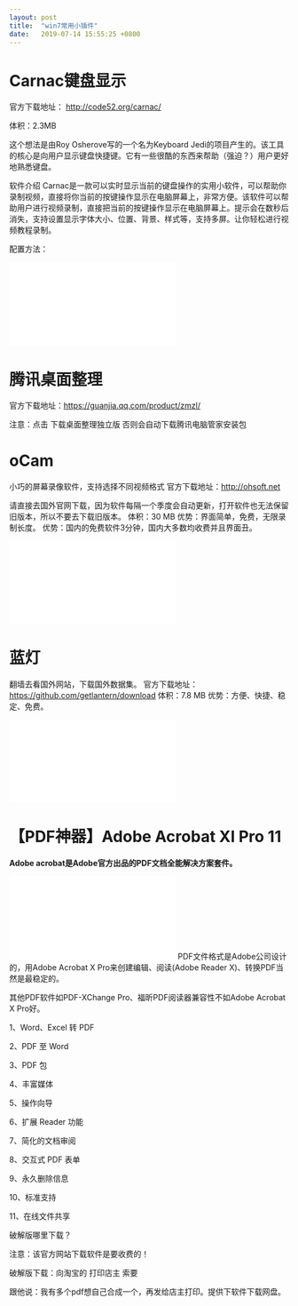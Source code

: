 ```yaml
---
layout: post
title:  "win7常用小插件"
date:   2019-07-14 15:55:25 +0800
---
```

# Carnac键盘显示
官方下载地址： http://code52.org/carnac/

体积：2.3MB

这个想法是由Roy Osherove写的一个名为Keyboard Jedi的项目产生的。该工具的核心是向用户显示键盘快捷键。它有一些很酷的东西来帮助（强迫？）用户更好地熟悉键盘。

软件介绍
Carnac是一款可以实时显示当前的键盘操作的实用小软件，可以帮助你录制视频，直接将你当前的按键操作显示在电脑屏幕上，非常方便。该软件可以帮助用户进行视频录制，直接把当前的按键操作显示在电脑屏幕上。提示会在数秒后消失，支持设置显示字体大小、位置、背景、样式等，支持多屏。让你轻松进行视频教程录制。

配置方法：
<iframe src="//player.bilibili.com/player.html?aid=61104141&cid=106312750&page=1" scrolling="no" border="0" frameborder="no" framespacing="0" allowfullscreen="true"> </iframe>

# 腾讯桌面整理
官方下载地址：https://guanjia.qq.com/product/zmzl/

注意：点击 下载桌面整理独立版
否则会自动下载腾讯电脑管家安装包


# oCam

小巧的屏幕录像软件，支持选择不同视频格式
官方下载地址：http://ohsoft.net

请直接去国外官网下载，因为软件每隔一个季度会自动更新，打开软件也无法保留旧版本，所以不要去下载旧版本。
体积：30 MB
优势：界面简单，免费，无限录制长度。
优势：国内的免费软件3分钟，国内大多数均收费并且界面丑。

<iframe src="//player.bilibili.com/player.html?aid=61383428&cid=106779616&page=1" scrolling="no" border="0" frameborder="no" framespacing="0" allowfullscreen="true"> </iframe>

# 蓝灯

翻墙去看国外网站，下载国外数据集。
官方下载地址： https://github.com/getlantern/download
体积：7.8 MB
优势：方便、快捷、稳定、免费。
<iframe src="//player.bilibili.com/player.html?aid=64161613&cid=111406756&page=1" scrolling="no" border="0" frameborder="no" framespacing="0" allowfullscreen="true"> </iframe>

# 【PDF神器】Adobe Acrobat XI Pro 11

**Adobe acrobat是Adobe官方出品的PDF文档全能解决方案套件。**
<iframe src="//player.bilibili.com/player.html?aid=64446094&cid=111890741&page=1" scrolling="no" border="0" frameborder="no" framespacing="0" allowfullscreen="true"> </iframe>
PDF文件格式是Adobe公司设计的，用Adobe Acrobat X Pro来创建编辑、阅读(Adobe Reader X)、转换PDF当然是最稳定的。

其他PDF软件如PDF-XChange Pro、福昕PDF阅读器兼容性不如Adobe Acrobat X Pro好。

  1、Word、Excel 转 PDF

  2、PDF 至 Word

  3、PDF 包

  4、丰富媒体

  5、操作向导

  6、扩展 Reader 功能

  7、简化的文档审阅

  8、交互式 PDF 表单

  9、永久删除信息

  10、标准支持

  11、在线文件共享

破解版哪里下载？

注意：该官方网站下载软件是要收费的！

破解版下载：向淘宝的 打印店主 索要

跟他说：我有多个pdf想自己合成一个，再发给店主打印。提供下软件下载网盘。

